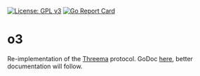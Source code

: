 [![License: GPL v3](https://img.shields.io/badge/License-GPL%20v3-blue.svg)](http://www.gnu.org/licenses/gpl-3.0)
[![Go Report Card](https://goreportcard.com/badge/github.com/o3ma/o3)](https://goreportcard.com/report/o3ma/o3)
# o3

Re-implementation of the [Threema](https://threema.ch) protocol. GoDoc [here](https://godoc.org/github.com/o3ma/o3), better documentation will follow.
